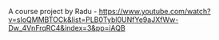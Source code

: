 A course project by Radu - https://www.youtube.com/watch?v=sIoQMMBTOCk&list=PLB0Tybl0UNfYe9aJXfWw-Dw_4VnFrqRC4&index=3&pp=iAQB
